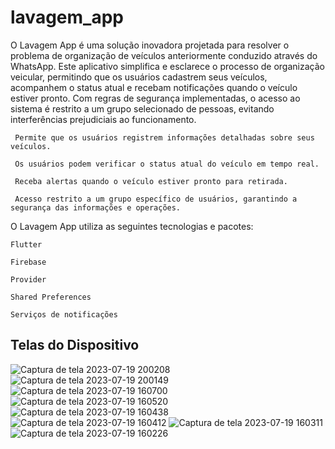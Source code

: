 # lavagem_app

O Lavagem App é uma solução inovadora projetada para resolver o problema de organização de veículos anteriormente conduzido através do WhatsApp. Este aplicativo simplifica e esclarece o processo de organização veicular, permitindo que os usuários cadastrem seus veículos, acompanhem o status atual e recebam notificações quando o veículo estiver pronto. Com regras de segurança implementadas, o acesso ao sistema é restrito a um grupo selecionado de pessoas, evitando interferências prejudiciais ao funcionamento.

     Permite que os usuários registrem informações detalhadas sobre seus veículos.

     Os usuários podem verificar o status atual do veículo em tempo real.

     Receba alertas quando o veículo estiver pronto para retirada.

     Acesso restrito a um grupo específico de usuários, garantindo a segurança das informações e operações.

O Lavagem App utiliza as seguintes tecnologias e pacotes:

    Flutter

    Firebase

    Provider

    Shared Preferences

    Serviços de notificações
    

## Telas do Dispositivo
![Captura de tela 2023-07-19 200208](https://github.com/Murilo-Furlaneto/Lavagem-APP/assets/64844221/2b7d2b0c-ef46-4ccf-a48a-d2d8c4e53ffd)
![Captura de tela 2023-07-19 200149](https://github.com/Murilo-Furlaneto/Lavagem-APP/assets/64844221/c77f11d3-cadd-4c0b-bfb0-95a92604be69)
![Captura de tela 2023-07-19 160700](https://github.com/Murilo-Furlaneto/Lavagem-APP/assets/64844221/2f69bc58-0018-4ac0-ada4-5e8570618133)
![Captura de tela 2023-07-19 160520](https://github.com/Murilo-Furlaneto/Lavagem-APP/assets/64844221/6b4d4649-68fd-40a6-8a62-d405f629739c)
![Captura de tela 2023-07-19 160438](https://github.com/Murilo-Furlaneto/Lavagem-APP/assets/64844221/a756dda3-5697-4b43-9e4b-41950100ea61)
![Captura de tela 2023-07-19 160412](https://github.com/Murilo-Furlaneto/Lavagem-APP/assets/64844221/0ee88ae0-5510-4388-87e9-884968804912)
![Captura de tela 2023-07-19 160311](https://github.com/Murilo-Furlaneto/Lavagem-APP/assets/64844221/4c0a79ad-14ca-4637-914c-c39c3329d49c)
![Captura de tela 2023-07-19 160226](https://github.com/Murilo-Furlaneto/Lavagem-APP/assets/64844221/baf1205e-308a-47f7-899f-64cd2b857757)

